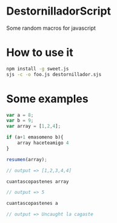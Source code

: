 # DestornilladorScript
 
 Some random macros for javascript
 
# How to use it
 
```bash
npm install -g sweet.js
sjs -c -o foo.js destornillador.sjs 
```

# Some examples
 
```javascript
var a = 8;
var b = 9;
var array = [1,2,4];

if (a+1 emasomeno b){
	array haceteamigo 4
}

resumen(array);

// output => [1,2,3,4,4]

cuantascopastenes array

// output => 5

cuantascopastenes a

// output => Uncaught la cagaste

```

